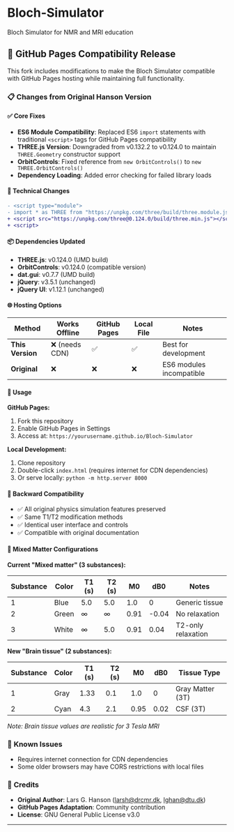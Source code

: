# Bloch-Simulator
Bloch Simulator for NMR and MRI education

## 🚀 GitHub Pages Compatibility Release

This fork includes modifications to make the Bloch Simulator compatible with GitHub Pages hosting while maintaining full functionality.

### 📋 Changes from Original Hanson Version

#### ✅ **Core Fixes**
- **ES6 Module Compatibility**: Replaced ES6 `import` statements with traditional `<script>` tags for GitHub Pages compatibility
- **THREE.js Version**: Downgraded from v0.132.2 to v0.124.0 to maintain `THREE.Geometry` constructor support
- **OrbitControls**: Fixed reference from `new OrbitControls()` to `new THREE.OrbitControls()`
- **Dependency Loading**: Added error checking for failed library loads

#### 🔧 **Technical Changes**
```diff
- <script type="module">
- import * as THREE from "https://unpkg.com/three/build/three.module.js";
+ <script src="https://unpkg.com/three@0.124.0/build/three.min.js"></script>
+ <script>
```

#### 📦 **Dependencies Updated**
- **THREE.js**: v0.124.0 (UMD build)
- **OrbitControls**: v0.124.0 (compatible version)
- **dat.gui**: v0.7.7 (UMD build)
- **jQuery**: v3.5.1 (unchanged)
- **jQuery UI**: v1.12.1 (unchanged)

#### 🌐 **Hosting Options**

| Method | Works Offline | GitHub Pages | Local File | Notes |
|--------|---------------|--------------|------------|-------|
| **This Version** | ❌ (needs CDN) | ✅ | ✅ | Best for development |
| **Original** | ❌ | ❌ | ❌ | ES6 modules incompatible |

#### 🎯 **Usage**

**GitHub Pages:**
1. Fork this repository
2. Enable GitHub Pages in Settings
3. Access at: `https://yourusername.github.io/Bloch-Simulator`

**Local Development:**
1. Clone repository
2. Double-click `index.html` (requires internet for CDN dependencies)
3. Or serve locally: `python -m http.server 8000`

#### 🔄 **Backward Compatibility**
- ✅ All original physics simulation features preserved
- ✅ Same T1/T2 modification methods
- ✅ Identical user interface and controls
- ✅ Compatible with original documentation

#### 🧪 **Mixed Matter Configurations**

**Current "Mixed matter" (3 substances):**

| Substance | Color | T1 (s) | T2 (s) | M0 | dB0 | Notes |
|-----------|-------|--------|--------|----|----|-------|
| 1 | Blue | 5.0 | 5.0 | 1.0 | 0 | Generic tissue |
| 2 | Green | ∞ | ∞ | 0.91 | -0.04 | No relaxation |
| 3 | White | ∞ | 5.0 | 0.91 | 0.04 | T2-only relaxation |

**New "Brain tissue" (2 substances):**

| Substance | Color | T1 (s) | T2 (s) | M0 | dB0 | Tissue Type |
|-----------|-------|--------|--------|----|----|-------------|
| 1 | Gray | 1.33 | 0.1 | 1.0 | 0 | Gray Matter (3T) |
| 2 | Cyan | 4.3 | 2.1 | 0.95 | 0.02 | CSF (3T) |

*Note: Brain tissue values are realistic for 3 Tesla MRI*

### 🐛 **Known Issues**
- Requires internet connection for CDN dependencies
- Some older browsers may have CORS restrictions with local files

### 🙏 **Credits**
- **Original Author**: Lars G. Hanson (larsh@drcmr.dk, lghan@dtu.dk)
- **GitHub Pages Adaptation**: Community contribution
- **License**: GNU General Public License v3.0

---
